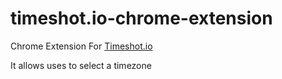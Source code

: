 # timeshot.io-chrome-extension
Chrome Extension For <a href="https://timeshot.io">Timeshot.io</a>

It allows uses to select a timezone 
